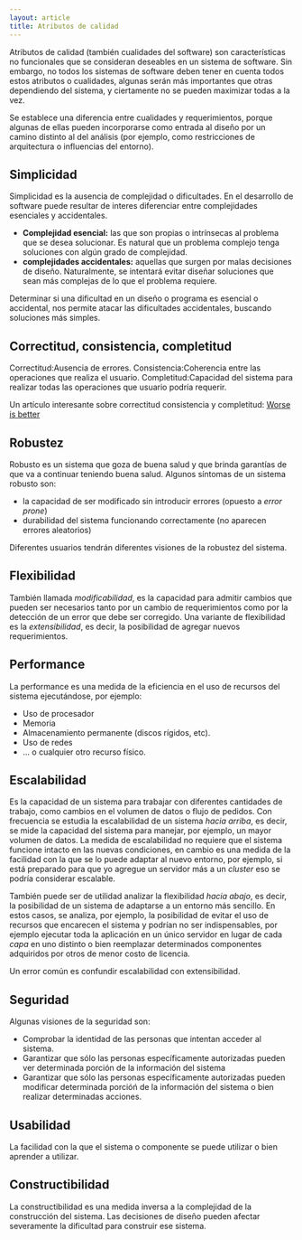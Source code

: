 ```yaml
---
layout: article
title: Atributos de calidad
---
```


Atributos de calidad (también cualidades del software) son características no funcionales que se consideran deseables en un sistema de software. Sin embargo, no todos los sistemas de software deben tener en cuenta todos estos atributos o cualidades, algunas serán más importantes que otras dependiendo del sistema, y ciertamente no se pueden maximizar todas a la vez.

Se establece una diferencia entre cualidades y requerimientos, porque algunas de ellas pueden incorporarse como entrada al diseño por un camino distinto al del análisis (por ejemplo, como restricciones de arquitectura o influencias del entorno).

Simplicidad
-----------

Simplicidad es la ausencia de complejidad o dificultades. En el desarrollo de software puede resultar de interes diferenciar entre complejidades esenciales y accidentales.

-   **Complejidad esencial:** las que son propias o intrínsecas al problema que se desea solucionar. Es natural que un problema complejo tenga soluciones con algún grado de complejidad.
-   **complejidades accidentales:** aquellas que surgen por malas decisiones de diseño. Naturalmente, se intentará evitar diseñar soluciones que sean más complejas de lo que el problema requiere.

Determinar si una dificultad en un diseño o programa es esencial o accidental, nos permite atacar las dificultades accidentales, buscando soluciones más simples.

Correctitud, consistencia, completitud
--------------------------------------

Correctitud:Ausencia de errores.
Consistencia:Coherencia entre las operaciones que realiza el usuario.
Completitud:Capacidad del sistema para realizar todas las operaciones que usuario podría requerir.  

Un artículo interesante sobre correctitud consistencia y completitud: [Worse is better](http://www.jwz.org/doc/worse-is-better.html)

Robustez
--------

Robusto es un sistema que goza de buena salud y que brinda garantías de que va a continuar teniendo buena salud. Algunos síntomas de un sistema robusto son:

-   la capacidad de ser modificado sin introducir errores (opuesto a *error prone*)
-   durabilidad del sistema funcionando correctamente (no aparecen errores aleatorios)

Diferentes usuarios tendrán diferentes visiones de la robustez del sistema.

Flexibilidad
------------

También llamada *modificabilidad*, es la capacidad para admitir cambios que pueden ser necesarios tanto por un cambio de requerimientos como por la detección de un error que debe ser corregido. Una variante de flexibilidad es la *extensibilidad*, es decir, la posibilidad de agregar nuevos requerimientos.

Performance
-----------

La performance es una medida de la eficiencia en el uso de recursos del sistema ejecutándose, por ejemplo:

-   Uso de procesador
-   Memoria
-   Almacenamiento permanente (discos rígidos, etc).
-   Uso de redes
-   ... o cualquier otro recurso físico.

Escalabilidad
-------------

Es la capacidad de un sistema para trabajar con diferentes cantidades de trabajo, como cambios en el volumen de datos o flujo de pedidos. Con frecuencia se estudia la escalabilidad de un sistema *hacia arriba*, es decir, se mide la capacidad del sistema para manejar, por ejemplo, un mayor volumen de datos. La medida de escalabilidad no requiere que el sistema funcione intacto en las nuevas condiciones, en cambio es una medida de la facilidad con la que se lo puede adaptar al nuevo entorno, por ejemplo, si está preparado para que yo agregue un servidor más a un *cluster* eso se podría considerar escalable.

También puede ser de utilidad analizar la flexibilidad *hacia abajo*, es decir, la posibilidad de un sistema de adaptarse a un entorno más sencillo. En estos casos, se analiza, por ejemplo, la posibilidad de evitar el uso de recursos que encarecen el sistema y podrían no ser indispensables, por ejemplo ejecutar toda la aplicación en un único servidor en lugar de cada *capa* en uno distinto o bien reemplazar determinados componentes adquiridos por otros de menor costo de licencia.

Un error común es confundir escalabilidad con extensibilidad.

Seguridad
---------

Algunas visiones de la seguridad son:

-   Comprobar la identidad de las personas que intentan acceder al sistema.
-   Garantizar que sólo las personas específicamente autorizadas pueden ver determinada porción de la información del sistema
-   Garantizar que sólo las personas específicamente autorizadas pueden modificar determinada porcióń de la información del sistema o bien realizar determinadas acciones.

Usabilidad
----------

La facilidad con la que el sistema o componente se puede utilizar o bien aprender a utilizar.

Constructibilidad
-----------------

La constructibilidad es una medida inversa a la complejidad de la construcción del sistema. Las decisiones de diseño pueden afectar severamente la dificultad para construir ese sistema.
